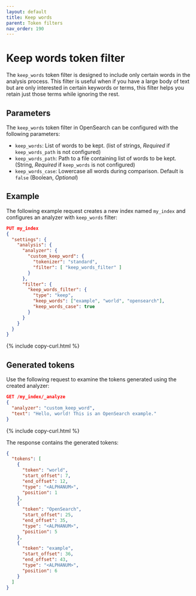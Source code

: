 ```yaml
---
layout: default
title: Keep words
parent: Token filters
nav_order: 190
---
```


# Keep words token filter

The `keep_words` token filter is designed to include only certain words in the analysis process. This filter is useful when if you have a large body of text but are only interested in certain keywords or terms, this filter helps you retain just those terms while ignoring the rest.

## Parameters

The `keep_words` token filter in OpenSearch can be configured with the following parameters:

- `keep_words`: List of words to be kept. (list of strings, _Required_ if `keep_words_path` is not configured)
- `keep_words_path`: Path to a file containing list of words to be kept. (String, _Required_ if `keep_words` is not configured)
- `keep_words_case`: Lowercase all words during comparison. Default is `false` (Boolean, _Optional_)
 

## Example

The following example request creates a new index named `my_index` and configures an analyzer with `keep_words` filter:

```json
PUT my_index
{
  "settings": {
    "analysis": {
      "analyzer": {
        "custom_keep_word": {
          "tokenizer": "standard",
          "filter": [ "keep_words_filter" ]
        }
      },
      "filter": {
        "keep_words_filter": {
          "type": "keep",
          "keep_words": ["example", "world", "opensearch"],
          "keep_words_case": true
        }
      }
    }
  }
}
```
{% include copy-curl.html %}

## Generated tokens

Use the following request to examine the tokens generated using the created analyzer:

```json
GET /my_index/_analyze
{
  "analyzer": "custom_keep_word",
  "text": "Hello, world! This is an OpenSearch example."
}
```
{% include copy-curl.html %}

The response contains the generated tokens:

```json
{
  "tokens": [
    {
      "token": "world",
      "start_offset": 7,
      "end_offset": 12,
      "type": "<ALPHANUM>",
      "position": 1
    },
    {
      "token": "OpenSearch",
      "start_offset": 25,
      "end_offset": 35,
      "type": "<ALPHANUM>",
      "position": 5
    },
    {
      "token": "example",
      "start_offset": 36,
      "end_offset": 43,
      "type": "<ALPHANUM>",
      "position": 6
    }
  ]
}
```